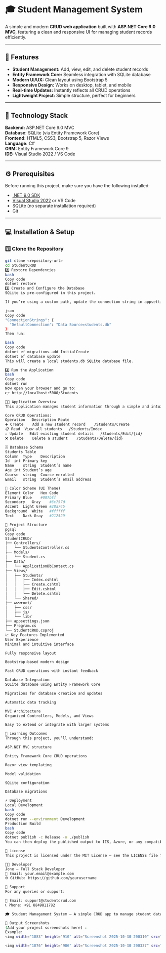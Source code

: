 # 🎓 Student Management System

A simple and modern **CRUD web application** built with **ASP.NET Core 9.0 MVC**, featuring a clean and responsive UI for managing student records efficiently.

---

## 🚀 Features

- **Student Management:** Add, view, edit, and delete student records  
- **Entity Framework Core:** Seamless integration with SQLite database  
- **Modern UI/UX:** Clean layout using Bootstrap 5  
- **Responsive Design:** Works on desktop, tablet, and mobile  
- **Real-time Updates:** Instantly reflects all CRUD operations  
- **Lightweight Project:** Simple structure, perfect for beginners  

---

## 🧱 Technology Stack

**Backend:** ASP.NET Core 9.0 MVC  
**Database:** SQLite (via Entity Framework Core)  
**Frontend:** HTML5, CSS3, Bootstrap 5, Razor Views  
**Language:** C#  
**ORM:** Entity Framework Core 9  
**IDE:** Visual Studio 2022 / VS Code  

---

## ⚙️ Prerequisites

Before running this project, make sure you have the following installed:

- [.NET 9.0 SDK](https://dotnet.microsoft.com/)
- [Visual Studio 2022](https://visualstudio.microsoft.com/) or VS Code
- SQLite (no separate installation required)
- Git

---

## 💻 Installation & Setup

### 1️⃣ Clone the Repository
```bash
git clone <repository-url>
cd StudentCRUD
2️⃣ Restore Dependencies
bash
Copy code
dotnet restore
3️⃣ Create and Configure the Database
SQLite is pre-configured in this project.

If you’re using a custom path, update the connection string in appsettings.json:

json
Copy code
"ConnectionStrings": {
  "DefaultConnection": "Data Source=students.db"
}
Then run:

bash
Copy code
dotnet ef migrations add InitialCreate
dotnet ef database update
This will create a local students.db SQLite database file.

4️⃣ Run the Application
bash
Copy code
dotnet run
Now open your browser and go to:
👉 http://localhost:5000/Students

🧑‍🏫 Application Overview
This application manages student information through a simple and intuitive interface.

Core CRUD Operations:
Operation	Description	Route
➕ Create	Add a new student record	/Students/Create
📋 Read	View all students	/Students/Index
✏️ Update	Edit existing student details	/Students/Edit/{id}
❌ Delete	Delete a student	/Students/Delete/{id}

🗄️ Database Schema
Students Table
Column	Type	Description
Id	int	Primary key
Name	string	Student’s name
Age	int	Student’s age
Course	string	Course enrolled
Email	string	Student’s email address

🎨 Color Scheme (UI Theme)
Element	Color	Hex Code
Primary	Blue	#007bff
Secondary	Gray	#6c757d
Accent	Light Green	#28a745
Background	White	#ffffff
Text	Dark Gray	#212529

📂 Project Structure
pgsql
Copy code
StudentCRUD/
├── Controllers/
│   └── StudentsController.cs
├── Models/
│   └── Student.cs
├── Data/
│   └── ApplicationDbContext.cs
├── Views/
│   ├── Students/
│   │   ├── Index.cshtml
│   │   ├── Create.cshtml
│   │   ├── Edit.cshtml
│   │   └── Delete.cshtml
│   └── Shared/
├── wwwroot/
│   ├── css/
│   ├── js/
│   └── lib/
├── appsettings.json
├── Program.cs
└── StudentCRUD.csproj
📈 Key Features Implemented
User Experience
Minimal and intuitive interface

Fully responsive layout

Bootstrap-based modern design

Fast CRUD operations with instant feedback

Database Integration
SQLite database using Entity Framework Core

Migrations for database creation and updates

Automatic data tracking

MVC Architecture
Organized Controllers, Models, and Views

Easy to extend or integrate with larger systems

🧠 Learning Outcomes
Through this project, you’ll understand:

ASP.NET MVC structure

Entity Framework Core CRUD operations

Razor view templating

Model validation

SQLite configuration

Database migrations

⚡ Deployment
Local Development
bash
Copy code
dotnet run --environment Development
Production Build
bash
Copy code
dotnet publish -c Release -o ./publish
You can then deploy the published output to IIS, Azure, or any compatible web host.

📜 License
This project is licensed under the MIT License — see the LICENSE file for details.

👨‍💻 Developer
Jone — Full Stack Developer
📧 Email: your.email@example.com
🌐 GitHub: https://github.com/yourusername

💬 Support
For any queries or support:

📧 Email: support@studentcrud.com
📞 Phone: +91 8849811782

🎓 Student Management System – A simple CRUD app to manage student data efficiently and learn ASP.NET Core MVC basics.

📸 Output Screenshots
(Add your project screenshots here) :
Example:
<img width="1883" height="910" alt="Screenshot 2025-10-30 200310" src="https://github.com/user-attachments/assets/6d47f2e1-8a62-46bd-978c-3acaf7aded44" />

<img width="1876" height="906" alt="Screenshot 2025-10-30 200337" src="https://github.com/user-attachments/assets/93dd83f7-44cc-4342-b41a-e1bce387ff33" />




